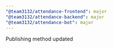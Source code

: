 ```yaml
---
"@team3132/attendance-frontend": major
"@team3132/attendance-backend": major
"@team3132/attendance-bot": major
---
```


Publishing method updated
